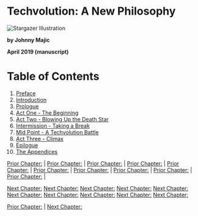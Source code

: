 # Techvolution: A New Philosophy

![Stargazer Illustration](https://techvolution.io/content/images/2020/04/playergod-stargazer.jpg)

**by Johnny Majic**

**April 2019 (manuscript)**

# Table of Contents

1. [Preface](https://hackmd.io/@Techvolution/preface)
2. [Introduction](https://hackmd.io/@Techvolution/introduction)
3. [Prologue](https://hackmd.io/@Techvolution/prologue)
4. [Act One - The Beginning](https://hackmd.io/@Techvolution/act-one)
5. [Act Two - Blowing Up the Death Star](https://hackmd.io/@Techvolution/act-two)
6. [Intermission - Taking a Break](https://hackmd.io/@Techvolution/#intermission)
7. [Mid Point - A Techvolution Battle](https://hackmd.io/@Techvolution/mid-point)
8. [Act Three - Climax](https://hackmd.io/@Techvolution/act-three)
9. [Epilogue](https://hackmd.io/@Techvolution/epilogue)
10. [The Appendices](https://hackmd.io/@Techvolution/the-appendices)


[Prior Chapter:](https://hackmd.io/@Techvolution/preface) |
[Prior Chapter:](https://hackmd.io/@Techvolution/introduction) |
[Prior Chapter:](https://hackmd.io/@Techvolution/prologue) |
[Prior Chapter:](https://hackmd.io/@Techvolution/act-one) |
[Prior Chapter:](https://hackmd.io/@Techvolution/act-two) |
[Prior Chapter:](https://hackmd.io/@Techvolution/intermission) |
[Prior Chapter:](https://hackmd.io/@Techvolution/mid-point) |
[Prior Chapter:](https://hackmd.io/@Techvolution/act-three) |
[Prior Chapter:](https://hackmd.io/@Techvolution/epilogue) |
[Prior Chapter:](https://hackmd.io/@Techvolution/the-appendices) |

[Next Chapter:](https://hackmd.io/@Techvolution/preface)
[Next Chapter:](https://hackmd.io/@Techvolution/introduction)
[Next Chapter:](https://hackmd.io/@Techvolution/prologue)
[Next Chapter:](https://hackmd.io/@Techvolution/act-one)
[Next Chapter:](https://hackmd.io/@Techvolution/act-two)
[Next Chapter:](https://hackmd.io/@Techvolution/intermission)
[Next Chapter:](https://hackmd.io/@Techvolution/mid-point)
[Next Chapter:](https://hackmd.io/@Techvolution/act-three)
[Next Chapter:](https://hackmd.io/@Techvolution/epilogue)
[Next Chapter:](https://hackmd.io/@Techvolution/the-appendices)

[Prior Chapter:](https://hackmd.io/@Techvolution/act-three) | [Next Chapter:](https://hackmd.io/@Techvolution/introduction)